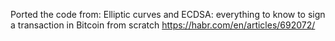 Ported the code from: Elliptic curves and ECDSA: everything to know to sign a transaction in Bitcoin from scratch https://habr.com/en/articles/692072/
